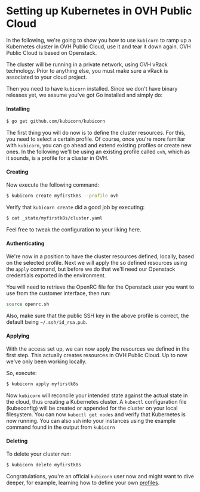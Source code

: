 # Setting up Kubernetes in OVH Public Cloud

In the following, we're going to show you how to use `kubicorn` to ramp up a Kubernetes cluster in OVH Public Cloud, use it and tear it down again. OVH Public Cloud is based on Openstack.

The cluster will be running in a private network, using OVH vRack technology. Prior to anything else, you must make sure a vRack is associated to your cloud project.

Then you need to have `kubicorn` installed. Since we don't have binary releases yet, we assume you've got Go installed and simply do:

#### Installing

```bash
$ go get github.com/kubicorn/kubicorn
```

The first thing you will do now is to define the cluster resources.
For this, you need to select a certain profile. Of course, once you're more familiar with `kubicorn`, you can go ahead and extend existing profiles or create new ones.
In the following we'll be using an existing profile called `ovh`, which as it sounds, is a profile for a cluster in OVH.

#### Creating

Now execute the following command:

```bash
$ kubicorn create myfirstk8s --profile ovh
```

Verify that `kubicorn create` did a good job by executing:

```bash
$ cat _state/myfirstk8s/cluster.yaml
```

Feel free to tweak the configuration to your liking here.

#### Authenticating

We're now in a position to have the cluster resources defined, locally, based on the selected profile.
Next we will apply the so defined resources using the `apply` command, but before we do that we'll need our Openstack credentials exported in the environment.

You will need to retrieve the OpenRC file for the Openstack user you want to use from the customer interface, then run:

```bash
source openrc.sh
```

Also, make sure that the public SSH key in the above profile is correct, the default being `~/.ssh/id_rsa.pub`.

#### Applying

With the access set up, we can now apply the resources we defined in the first step.
This actually creates resources in OVH Public Cloud. Up to now we've only been working locally.

So, execute:

```bash
$ kubicorn apply myfirstk8s
```

Now `kubicorn` will reconcile your intended state against the actual state in the cloud, thus creating a Kubernetes cluster.
A `kubectl` configuration file (kubeconfig) will be created or appended for the cluster on your local filesystem.
You can now `kubectl get nodes` and verify that Kubernetes is now running.
You can also `ssh` into your instances using the example command found in the output from `kubicorn`

#### Deleting

To delete your cluster run:

```bash
$ kubicorn delete myfirstk8s
```

Congratulations, you're an official `kubicorn` user now and might want to dive deeper,
for example, learning how to define your own [profiles](https://github.com/kubicorn/kubicorn/tree/master/profiles).
